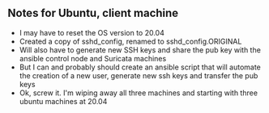 Notes for Ubuntu, client machine
---------------------------------

- I may have to reset the OS version to 20.04
- Created a copy of sshd_config, renamed to sshd_config.ORIGINAL
- Will also have to generate new SSH keys and share the pub key with the ansible control node and Suricata machines
- But I can and probably should create an ansible script that will automate the creation of a new user, generate new ssh keys and transfer the pub keys
- Ok, screw it. I'm wiping away all three machines and starting with three ubuntu machines at 20.04
